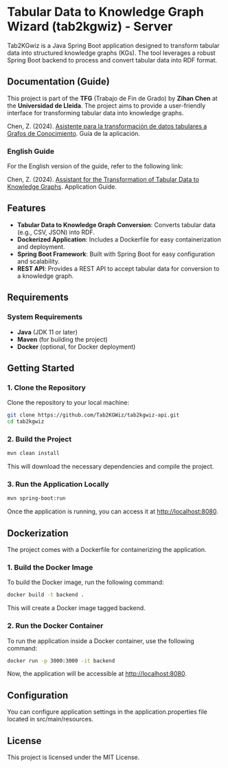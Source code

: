 # Tabular Data to Knowledge Graph Wizard (tab2kgwiz) - Server

Tab2KGwiz is a Java Spring Boot application designed to transform tabular data into structured knowledge graphs (KGs). The tool leverages a robust Spring Boot backend to process and convert tabular data into RDF format.

## Documentation (Guide)

This project is part of the **TFG** (Trabajo de Fin de Grado) by **Zihan Chen** at the **Universidad de Lleida**. The project aims to provide a user-friendly interface for transforming tabular data into knowledge graphs.

Chen, Z. (2024). [Asistente para la transformación de datos tabulares a Grafos de Conocimiento](https://repositori.udl.cat/items/20ea8d13-c336-46d2-af4b-cb3379931bcf). Guía de la aplicación.

### English Guide

For the English version of the guide, refer to the following link:

Chen, Z. (2024). [Assistant for the Transformation of
Tabular Data to Knowledge Graphs](https://github.com/Tab2KGWiz/tab2kgwiz-client/blob/main/docs/guide.pdf). Application Guide.

## Features

- **Tabular Data to Knowledge Graph Conversion**: Converts tabular data (e.g., CSV, JSON) into RDF.
- **Dockerized Application**: Includes a Dockerfile for easy containerization and deployment.
- **Spring Boot Framework**: Built with Spring Boot for easy configuration and scalability.
- **REST API**: Provides a REST API to accept tabular data for conversion to a knowledge graph.

## Requirements

### System Requirements

- **Java** (JDK 11 or later)
- **Maven** (for building the project)
- **Docker** (optional, for Docker deployment)

## Getting Started

### 1. Clone the Repository

Clone the repository to your local machine:

```bash
git clone https://github.com/Tab2KGWiz/tab2kgwiz-api.git
cd tab2kgwiz
```

### 2. Build the Project

```bash
mvn clean install
```

This will download the necessary dependencies and compile the project.

### 3. Run the Application Locally

```bash
mvn spring-boot:run
```

Once the application is running, you can access it at <http://localhost:8080>.

## Dockerization

The project comes with a Dockerfile for containerizing the application.

### 1. Build the Docker Image

To build the Docker image, run the following command:

```bash
docker build -t backend .
```

This will create a Docker image tagged backend.

### 2. Run the Docker Container

To run the application inside a Docker container, use the following command:

```bash
docker run -p 3000:3000 -it backend
```

Now, the application will be accessible at <http://localhost:8080>.

## Configuration

You can configure application settings in the application.properties file located in src/main/resources.

## License

This project is licensed under the MIT License.
